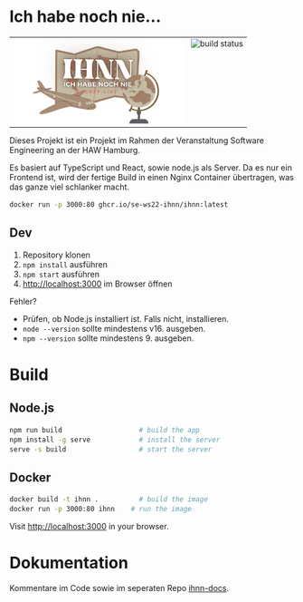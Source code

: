 # Ich habe noch nie…

<table><tr>
<td><img src="public/images/github-socialcard.png" alt="our logo" style="width:300px;"/></td>
<td style="vertical-align: top"><img src="https://img.shields.io/github/actions/workflow/status/se-ws22-ihnn/ihnn/docker-image.yml?branch=main&label=build" alt="build status"></td>
</tr></table>

Dieses Projekt ist ein Projekt im Rahmen der Veranstaltung Software Engineering an der HAW Hamburg.

Es basiert auf TypeScript und React, sowie node.js als Server. Da es nur ein Frontend ist, wird der fertige Build in einen Nginx Container übertragen, was das ganze viel schlanker macht.

```bash
docker run -p 3000:80 ghcr.io/se-ws22-ihnn/ihnn:latest
```

## Dev

1. Repository klonen
2. `npm install` ausführen
3. `npm start` ausführen
4. [http://localhost:3000](http://localhost:3000) im Browser öffnen

Fehler?

-   Prüfen, ob Node.js installiert ist. Falls nicht, installieren.
-   `node --version` sollte mindestens v16. ausgeben.
-   `npm --version` sollte mindestens 9. ausgeben.

# Build

## Node.js

```bash
npm run build                   # build the app
npm install -g serve            # install the server
serve -s build                  # start the server
```

## Docker

```bash
docker build -t ihnn .          # build the image
docker run -p 3000:80 ihnn    # run the image
```

Visit [http://localhost:3000](http://localhost:3000) in your browser.

# Dokumentation

Kommentare im Code sowie im seperaten Repo [ihnn-docs](https://github.com/se-ws22-ihnn/ihnn-docs).
